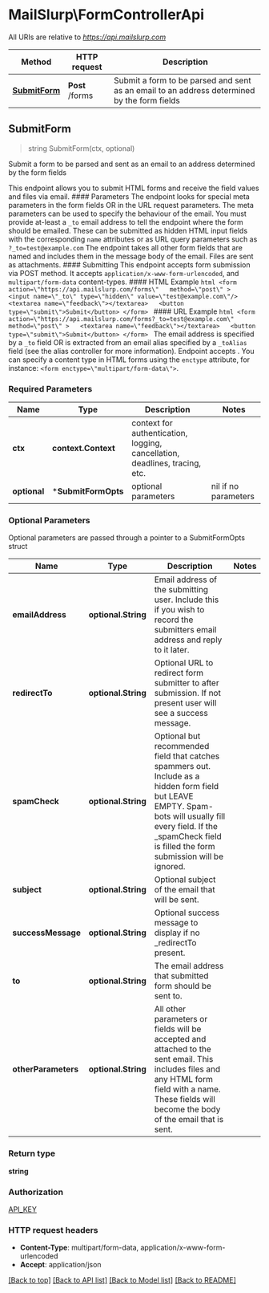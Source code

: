 # MailSlurp\FormControllerApi

All URIs are relative to *https://api.mailslurp.com*

Method | HTTP request | Description
------------- | ------------- | -------------
[**SubmitForm**](FormControllerApi.md#SubmitForm) | **Post** /forms | Submit a form to be parsed and sent as an email to an address determined by the form fields



## SubmitForm

> string SubmitForm(ctx, optional)

Submit a form to be parsed and sent as an email to an address determined by the form fields

This endpoint allows you to submit HTML forms and receive the field values and files via email.   #### Parameters The endpoint looks for special meta parameters in the form fields OR in the URL request parameters. The meta parameters can be used to specify the behaviour of the email.   You must provide at-least a `_to` email address to tell the endpoint where the form should be emailed. These can be submitted as hidden HTML input fields with the corresponding `name` attributes or as URL query parameters such as `?_to=test@example.com`  The endpoint takes all other form fields that are named and includes them in the message body of the email. Files are sent as attachments.  #### Submitting This endpoint accepts form submission via POST method. It accepts `application/x-www-form-urlencoded`, and `multipart/form-data` content-types.  #### HTML Example ```html <form    action=\"https://api.mailslurp.com/forms\"   method=\"post\" >   <input name=\"_to\" type=\"hidden\" value=\"test@example.com\"/>   <textarea name=\"feedback\"></textarea>   <button type=\"submit\">Submit</button> </form> ```  #### URL Example ```html <form    action=\"https://api.mailslurp.com/forms?_to=test@example.com\"   method=\"post\" >   <textarea name=\"feedback\"></textarea>   <button type=\"submit\">Submit</button> </form> ```    The email address is specified by a `_to` field OR is extracted from an email alias specified by a `_toAlias` field (see the alias controller for more information).  Endpoint accepts .  You can specify a content type in HTML forms using the `enctype` attribute, for instance: `<form enctype=\"multipart/form-data\">`.  

### Required Parameters


Name | Type | Description  | Notes
------------- | ------------- | ------------- | -------------
**ctx** | **context.Context** | context for authentication, logging, cancellation, deadlines, tracing, etc.
 **optional** | ***SubmitFormOpts** | optional parameters | nil if no parameters

### Optional Parameters

Optional parameters are passed through a pointer to a SubmitFormOpts struct


Name | Type | Description  | Notes
------------- | ------------- | ------------- | -------------
 **emailAddress** | **optional.String**| Email address of the submitting user. Include this if you wish to record the submitters email address and reply to it later. | 
 **redirectTo** | **optional.String**| Optional URL to redirect form submitter to after submission. If not present user will see a success message. | 
 **spamCheck** | **optional.String**| Optional but recommended field that catches spammers out. Include as a hidden form field but LEAVE EMPTY. Spam-bots will usually fill every field. If the _spamCheck field is filled the form submission will be ignored. | 
 **subject** | **optional.String**| Optional subject of the email that will be sent. | 
 **successMessage** | **optional.String**| Optional success message to display if no _redirectTo present. | 
 **to** | **optional.String**| The email address that submitted form should be sent to. | 
 **otherParameters** | **optional.String**| All other parameters or fields will be accepted and attached to the sent email. This includes files and any HTML form field with a name. These fields will become the body of the email that is sent. | 

### Return type

**string**

### Authorization

[API_KEY](../README.md#API_KEY)

### HTTP request headers

- **Content-Type**: multipart/form-data, application/x-www-form-urlencoded
- **Accept**: application/json

[[Back to top]](#) [[Back to API list]](../README.md#documentation-for-api-endpoints)
[[Back to Model list]](../README.md#documentation-for-models)
[[Back to README]](../README.md)

